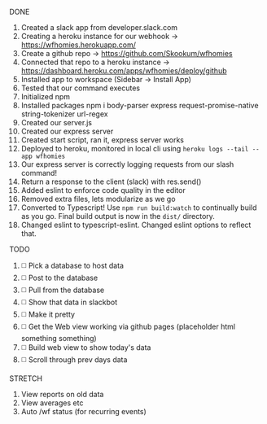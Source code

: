 DONE
1. Created a slack app from developer.slack.com
2. Creating a heroku instance for our webhook -> https://wfhomies.herokuapp.com/
3. Create a github repo -> https://github.com/Skookum/wfhomies
4. Connected that repo to a heroku instance -> https://dashboard.heroku.com/apps/wfhomies/deploy/github
5. Installed app to workspace (Sidebar -> Install App)
6. Tested that our command executes
7. Initialized npm
8. Installed packages npm i body-parser express request-promise-native string-tokenizer url-regex
9. Created our server.js
10. Created our express server
11. Created start script, ran it, express server works
12. Deployed to heroku, monitored in local cli using `heroku logs --tail --app wfhomies`
13. Our express server is correctly logging requests from our slash command!
14. Return a response to the client (slack) with res.send()
15. Added eslint to enforce code quality in the editor
16. Removed extra files, lets modularize as we go
17. Converted to Typescript!  Use `npm run build:watch` to continually build as you go.  Final build output is now in the `dist/` directory.
18. Changed eslint to typescript-eslint.  Changed eslint options to reflect that.

TODO
1. ◻️ Pick a database to host data
2. ◻️ Post to the database
3. ◻️ Pull from the database
5. ◻️ Show that data in slackbot
6. ◻️ Make it pretty
7. ◻️ Get the Web view working via github pages (placeholder html something something)
8. ◻️ Build web view to show today's data
9. ◻️ Scroll through prev days data 

STRETCH
1. View reports on old data
2. View averages etc
3. Auto /wf status (for recurring events)